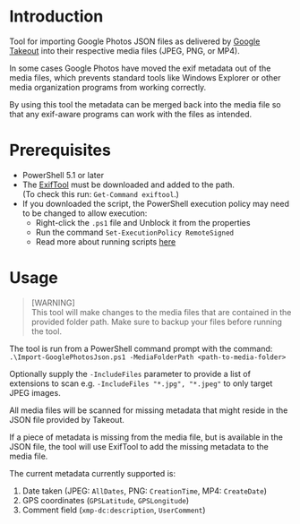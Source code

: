 # Introduction
Tool for importing Google Photos JSON files as delivered by [Google Takeout](https://takeout.google.com) into their respective media files (JPEG, PNG, or MP4).

In some cases Google Photos have moved the exif metadata out of the media files, which prevents standard tools like Windows Explorer or other media organization programs from working correctly.

By using this tool the metadata can be merged back into the media file so that any exif-aware programs can work with the files as intended.

# Prerequisites
- PowerShell 5.1 or later
- The [ExifTool](https://www.exiftool.org/) must be downloaded and added to the path.  
  (To check this run: `Get-Command exiftool`.)
- If you downloaded the script, the PowerShell execution policy may need to be changed to allow execution:
  - Right-click the `.ps1` file and Unblock it from the properties
  - Run the command `Set-ExecutionPolicy RemoteSigned`
  - Read more about running scripts [here](https://devblogs.microsoft.com/powershell/running-scripts-downloaded-from-the-internet/)

# Usage

> [WARNING]  
> This tool will make changes to the media files that are contained in the provided folder path. 
Make sure to backup your files before running the tool.

The tool is run from a PowerShell command prompt with the command:  
`.\Import-GooglePhotosJson.ps1 -MediaFolderPath <path-to-media-folder>`

Optionally supply the `-IncludeFiles` parameter to provide a list of extensions to scan e.g. `-IncludeFiles "*.jpg", "*.jpeg"` to only target JPEG images.

All media files will be scanned for missing metadata that might reside in the JSON file provided by Takeout. 

If a piece of metadata is missing from the media file, but is available in the JSON file, the tool will use ExifTool to add the missing metadata to the media file.

The current metadata currently supported is:
1. Date taken (JPEG: `AllDates`, PNG: `CreationTime`, MP4: `CreateDate`)
2. GPS coordinates (`GPSLatitude`, `GPSLongitude`)
3. Comment field (`xmp-dc:description`, `UserComment`)
